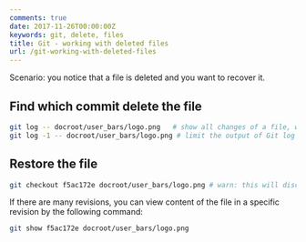 ```yaml
---
comments: true
date: 2017-11-26T00:00:00Z
keywords: git, delete, files
title: Git - working with deleted files
url: /git-working-with-deleted-files
---
```


Scenario: you notice that a file is deleted and you want to recover it.

## Find which commit delete the file

```bash
git log -- docroot/user_bars/logo.png   # show all changes of a file, work even if the file is deleted  
git log -1 -- docroot/user_bars/logo.png # limit the output of Git log to the last commit, i.e. the commit which delete the file; -1 to see only the last commit, use -2 to see the last 2 commits etc...
```

## Restore the file

```bash
git checkout f5ac172e docroot/user_bars/logo.png # warn: this will discard all changes in working directory
```

If there are many revisions, you can view content of the file in a specific revision by the following command:
```bash
git show f5ac172e docroot/user_bars/logo.png
```